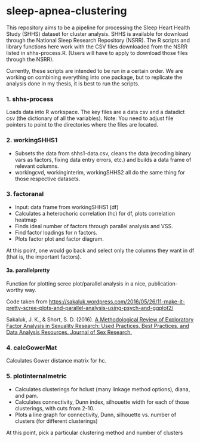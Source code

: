 # sleep-apnea-clustering

This repository aims to be a pipeline for processing the Sleep Heart Health Study (SHHS) dataset for cluster analysis. SHHS is available for download through the National Sleep Research Repository (NSRR). The R scripts and library functions here work with the CSV files downloaded from the NSRR listed in shhs-process.R. (Users will have to apply to download those files through the NSRR).

Currently, these scripts are intended to be run in a certain order. We are working on combining everything into one package, but to replicate the analysis done in my thesis, it is best to run the scripts.

### 1. shhs-process
  Loads data into R workspace. The key files are a data csv and a datadict csv (the dictionary of all the variables). 
  Note: You need to adjust file pointers to point to the directories where the files are located.

### 2. workingSHHS1
  * Subsets the data from shhs1-data.csv, cleans the data (recoding binary vars as factors, fixing data entry errors, etc.) and builds a data frame of relevant columns.
  * workingcvd, workinginterim, workingSHHS2 all do the same thing for those respective datasets.
  
### 3. factoranal
  * Input: data frame from workingSHHS1 (df)
  * Calculates a heterochoric correlation (hc) for df, plots correlation heatmap
  * Finds ideal number of factors through parallel analysis and VSS.
  * Find factor loadings for n factors.
  * Plots factor plot and factor diagram.
  
At this point, one would go back and select only the columns they want in df (that is, the important factors).
  
#### 3a. parallelpretty
  Function for plotting scree plot/parallel analysis in a nice, publication-worthy way.
  
  Code taken from https://sakaluk.wordpress.com/2016/05/26/11-make-it-pretty-scree-plots-and-parallel-analysis-using-psych-and-ggplot2/
  
  Sakaluk, J. K., & Short, S. D. (2016). [A Methodological Review of Exploratory Factor Analysis in Sexuality Research: Used Practices,  Best Practices, and Data Analysis Resources. Journal of Sex Research.](http://www.tandfonline.com/doi/abs/10.1080/00224499.2015.1137538)
  
### 4. calcGowerMat
  Calculates Gower distance matrix for hc.
  
### 5. plotinternalmetric
  * Calculates clusterings for hclust (many linkage method options), diana, and pam.
  * Calculates connectivity, Dunn index, silhouette width for each of those clusterings, with cuts from 2-10.
  * Plots a line graph for connectivity, Dunn, silhouette vs. number of clusters (for different clusterings)

At this point, pick a particular clustering method and number of clusters
  

  

